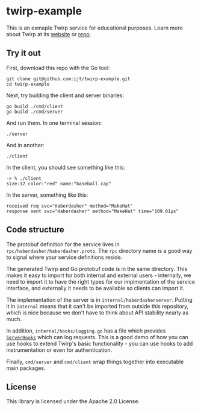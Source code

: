 # twirp-example

This is an exmaple Twirp service for educational purposes. Learn more about
Twirp at its [website](https://twitchtv.github.io/twirp/docs/intro.html) or
[repo](https://github.com/twitchtv/twirp).

## Try it out

First, download this repo with the Go tool:
```
git clone git@github.com:ijt/twirp-example.git
cd twirp-example
```

Next, try building the client and server binaries:
```
go build ./cmd/client
go build ./cmd/server
```

And run them. In one terminal session:
```
./server
```

And in another:
```
./client
```

In the client, you should see something like this:
```
-> % ./client
size:12 color:"red" name:"baseball cap"
```

In the server, something like this:
```% ./server
received req svc="Haberdasher" method="MakeHat"
response sent svc="Haberdasher" method="MakeHat" time="109.01µs"
```

## Code structure

The protobuf definition for the service lives in
`rpc/haberdasher/haberdasher.proto`. The `rpc` directory name is a good way to
signal where your service definitions reside.

The generated Twirp and Go protobuf code is in the same directory. This makes it
easy to import for both internal and external users - internally, we need to
import it to have the right types for our implmentation of the service
interface, and externally it needs to be available so clients can import it.

The implementation of the server is in `internal/haberdasherserver`. Putting it
in `internal` means that it can't be imported from outside this repository,
which is nice because we don't have to think about API stability nearly as much.

In addition, `internal/hooks/logging.go` has a file which provides
[`ServerHooks`](https://twitchtv.github.io/twirp/docs/hooks.html) which can log
requests. This is a good demo of how you can use hooks to extend Twirp's basic
functionality - you can use hooks to add instrumentation or even for
authentication.

Finally, `cmd/server` and `cmd/client` wrap things together into executable main
packages.

## License
This library is licensed under the Apache 2.0 License.
